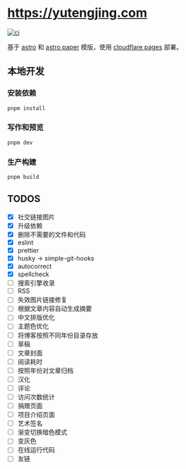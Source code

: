 # <https://yutengjing.com>

[![ci](https://github.com/tjx666/astro-blog/actions/workflows/ci.yml/badge.svg)](https://github.com/tjx666/astro-blog/actions/workflows/ci.yml)

基于 [astro](https://github.com/withastro/astro) 和 [astro paper](https://github.com/satnaing/astro-paper) 模版，使用 [cloudflare pages](https://dash.cloudflare.com/) 部署。

## 本地开发

### 安装依赖

```bash
pnpm install
```

### 写作和预览

```bash
pnpm dev
```

### 生产构建

```bash
pnpm build
```

## TODOS

- [x] 社交链接图片
- [x] 升级依赖
- [x] 删除不需要的文件和代码
- [x] eslint
- [x] prettier
- [x] husky -> simple-git-hooks
- [x] autocorrect
- [x] spellcheck
- [ ] 搜索引擎收录
- [ ] RSS
- [ ] 失效图片链接修复
- [ ] 根据文章内容自动生成摘要
- [ ] 中文排版优化
- [ ] 主题色优化
- [ ] 将博客按照不同年份目录存放
- [ ] 草稿
- [ ] 文章封面
- [ ] 阅读耗时
- [ ] 按照年份对文章归档
- [ ] 汉化
- [ ] 评论
- [ ] 访问次数统计
- [ ] 捐赠页面
- [ ] 项目介绍页面
- [ ] 艺术签名
- [ ] 渐变切换暗色模式
- [ ] 变灰色
- [ ] 在线运行代码
- [ ] 友链
